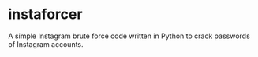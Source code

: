 # instaforcer
A simple Instagram brute force code written in Python to crack passwords of Instagram accounts.
